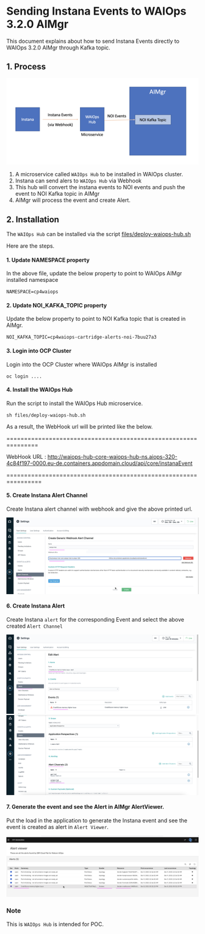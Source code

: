 # Sending Instana Events to WAIOps 3.2.0 AIMgr

This document explains about how to send Instana Events directly to WAIOps 3.2.0 AIMgr through Kafka topic.


## 1. Process

<img src="images/image1.png">

1. A microservice called `WAIOps Hub` to be installed in WAIOps cluster.
2. Instana can send alers to `WAIOps Hub` via Webhook
3. This hub will convert the instana events to NOI events and push the event to NOI Kafka topic in AIMgr
4. AIMgr will process the event and create Alert.

## 2. Installation

The `WAIOps Hub` can be installed via the script [files/deploy-waiops-hub.sh](./files/deploy-waiops-hub.sh)

Here are the steps.

#### 1. Update NAMESPACE property

In the above file, update the below property to point to WAIOps AIMgr installed namespace

```
NAMESPACE=cp4waiops
```

#### 2. Update NOI_KAFKA_TOPIC property

Update the below property to point to NOI Kafka topic that is created in AIMgr.

```
NOI_KAFKA_TOPIC=cp4waiops-cartridge-alerts-noi-7buu27a3
```

#### 3. Login into OCP Cluster

Login into the OCP Cluster where WAIOps AIMgr is installed 
```
oc login ....
```

#### 4. Install the WAIOps Hub

Run the script to install the WAIOps Hub microservice.

```
sh files/deploy-waiops-hub.sh
```

As a result, the WebHook url will be printed like the below.

  ===============================================================

WebHook URL : http://waiops-hub-core-waiops-hub-ns.aiops-320-4c84f197-0000.eu-de.containers.appdomain.cloud/api/core/instanaEvent

  ================================================================


#### 5. Create Instana Alert Channel

Create Instana alert channel with webhook and give the above printed url.

<img src="images/image2.png">


#### 6. Create Instana Alert

Create Instana `alert` for the corresponding Event and select the above created `Alert Channel`

<img src="images/image3.png">
<img src="images/image4.png">


#### 7. Generate the event and see the Alert in AIMgr AlertViewer.

Put the load in the application to generate the Instana event and see the event is created as alert in `Alert Viewer`.

<img src="images/image5.png">


### Note

This is `WAIOps Hub` is intended for POC.